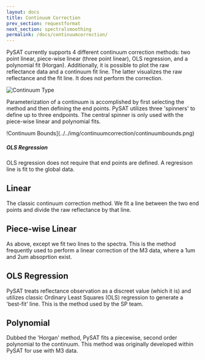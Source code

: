 ```yaml
---
layout: docs
title: Continuum Correction 
prev_section: requestformat
next_section: spectralsmoothing
permalink: /docs/continuumcorrection/
---
```


PySAT currently supports 4 different continuum correction methods: two point linear, piece-wise linear (three point linear), OLS regression, and a polynomial fit (Horgan).  Additionally, it is possible to plot the raw reflectance data and a continuum fit line.  The latter visualizes the raw reflectance and the fit line.  It does not perform the correction. 

![Continuum Type](../../img/continuumcorrection/continuumtype.png)

Parameterization of a continuum is accomplished by first selecting the method and then defining the end points.  PySAT utilizes three 'spinners' to define up to three endpoints.  The central spinner is only used with the piece-wise linear and polynomial fits.

!Continuum Bounds](../../img/continuumcorrection/continuumbounds.png)

<div class="note">
  <h5>OLS Regression</h5>
  <p>OLS regression does not require that end points are defined.  A regresison line is fit to the global data.</p>
</div>

## Linear
The classic continuum correction method.  We fit a line between the two end points and divide the raw reflectance by that line.

## Piece-wise Linear
As above, except we fit two lines to the spectra.  This is the method frequently used to perform a linear correction of the M3 data, where a 1um and 2um absoprtion exist.

## OLS Regression
PySAT treats reflectance observation as a discreet value (which it is) and utilizes classic Ordinary Least Squares (OLS) regression to generate a 'best-fit' line.  This is the method used by the SP team.

## Polynomial 
Dubbed the 'Horgan' method, PySAT fits a piecewise, second order polynomial to the continuum.  This method was originally developed within PySAT for use with M3 data. 
